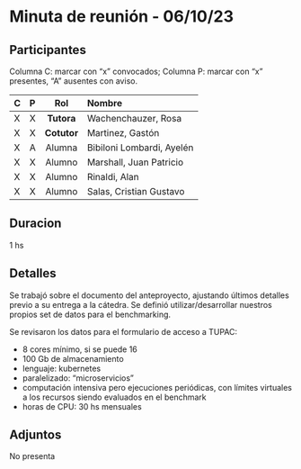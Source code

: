 # Minuta de reunión - 06/10/23

## Participantes

Columna C: marcar con “x” convocados; Columna P: marcar con “x” presentes, “A” ausentes con aviso.

| C   | P   |     Rol     | Nombre                    |
| :-- | :-- | :---------: | :------------------------ |
| X   | X   | **Tutora**  | Wachenchauzer, Rosa       |
| X   | X   | **Cotutor** | Martinez, Gastón          |
| X   | A   |   Alumna    | Bibiloni Lombardi, Ayelén |
| X   | X   |   Alumno    | Marshall, Juan Patricio   |
| X   | X   |   Alumno    | Rinaldi, Alan             |
| X   | X   |   Alumno    | Salas, Cristian Gustavo   |

## Duracion

1 hs

## Detalles

Se trabajó sobre el documento del anteproyecto, ajustando últimos detalles previo a su entrega a la cátedra.
Se definió utilizar/desarrollar nuestros propios set de datos para el benchmarking.

Se revisaron los datos para el formulario de acceso a TUPAC:

- 8 cores mínimo, si se puede 16
- 100 Gb de almacenamiento
- lenguaje: kubernetes
- paralelizado: “microservicios”
- computación intensiva pero ejecuciones periódicas, con límites virtuales a los recursos siendo evaluados en el benchmark
- horas de CPU: 30 hs mensuales

## Adjuntos

No presenta
